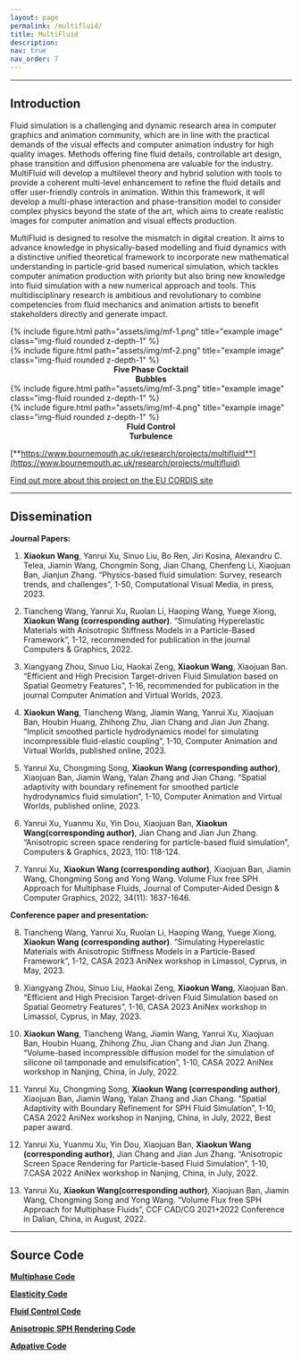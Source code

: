 ```yaml
---
layout: page
permalink: /multifluid/
title: MultiFluid
description:
nav: true
nav_order: 7
---
```


---
## Introduction


<!--from docx -->
Fluid simulation is a challenging and dynamic research area in computer graphics and animation community, which are in line with the practical demands of the visual effects and computer animation industry for high quality images. Methods offering fine fluid details, controllable art design, phase transition and diffusion phenomena are valuable for the industry. MultiFluid will develop a multilevel theory and hybrid solution with tools to provide a coherent multi-level enhancement to refine the fluid details and offer user-friendly controls in animation. Within this framework, it will develop a multi-phase interaction and phase-transition model to consider complex physics beyond the state of the art, which aims to create realistic images for computer animation and visual effects production. 

MultiFluid is designed to resolve the mismatch in digital creation. It aims to advance knowledge in physically-based modelling and fluid dynamics with a distinctive unified theoretical framework to incorporate new mathematical understanding in particle-grid based numerical simulation, which tackles computer animation production with priority but also bring new knowledge into fluid simulation with a new numerical approach and tools. This multidisciplinary research is ambitious and revolutionary to combine competencies from fluid mechanics and animation artists to benefit stakeholders directly and generate impact. 

<!--img下不能新增子文件夹-->
<div class="row justify-content-sm-center">
    <div class="col-sm mt-3 mt-md-0">
        {% include figure.html path="assets/img/mf-1.png" title="example image" class="img-fluid rounded z-depth-1" %}
    </div>
    <div class="col-sm mt-3 mt-md-0">
        {% include figure.html path="assets/img/mf-2.png" title="example image" class="img-fluid rounded z-depth-1" %}
    </div>
</div>

<div class="row justify-content-sm-center">
    <div class="col-sm mt-3 mt-md-0"
    style="text-align: center;">
       <b>  Five Phase Cocktail </b>      
    </div>
    <div class="col-sm mt-3 mt-md-0"
    style="text-align: center;">
     <b> Bubbles</b> 
    </div>
</div>

<div class="row justify-content-sm-center">
    <div class="col-sm mt-3 mt-md-0">
        {% include figure.html path="assets/img/mf-3.png" title="example image" class="img-fluid rounded z-depth-1" %}
    </div>
    <div class="col-sm mt-3 mt-md-0">
        {% include figure.html path="assets/img/mf-4.png" title="example image" class="img-fluid rounded z-depth-1" %}
    </div>
</div>
<div class="row justify-content-sm-center">
    <div class="col-sm mt-3 mt-md-0" style="text-align: center;">
         <b>Fluid Control</b>      
    </div>
    <div class="col-sm mt-3 mt-md-0"
    style="text-align: center;">
     <b>Turbulence</b> 
    </div>
</div>
<!-- <div class="caption">
    You can also have artistically styled 2/3 + 1/3 images, like these.
</div> -->

<!-- ![alt 属性文本](./fivephasecocktail.png) -->

<!-- <div align="center">

<img src="./fivephasecocktail.png" width="200px" alt="fct" >
 Five phase cocktail
<img src="./bubble.png" width="200px" alt="图片说明" >
</div> -->



 <!-- |     |   |
|  :----:  | :----:  |
| <img src="./fivephasecocktail.png" width="200px" alt="fct" >  | <img src="./bubble.png" width="210px" alt="图片说明" > |
|  Five phase cocktail  | Bubbles |
| <img src="./fluidcontrol.png" width="200px" alt="fct" >  | <img src="./turbulence.png" width="252px" alt="图片说明" > |
|  Fluid control  | Turbulence |
-->



[**https://www.bournemouth.ac.uk/research/projects/multifluid**](https://www.bournemouth.ac.uk/research/projects/multifluid)

[Find out more about this project on the EU CORDIS site](https://cordis.europa.eu/project/id/895941)

---

## Dissemination


**Journal Papers:**

1. **Xiaokun Wang**, Yanrui Xu, Sinuo Liu, Bo Ren, Jiri Kosina, Alexandru C. Telea, Jiamin Wang, Chongmin Song, Jian Chang, Chenfeng Li, Xiaojuan Ban, Jianjun Zhang. “Physics-based fluid simulation: Survey, research trends, and challenges”, 1-50, Computational Visual Media, in press, 2023.
   
2. Tiancheng Wang, Yanrui Xu, Ruolan Li, Haoping Wang, Yuege Xiong, **Xiaokun Wang (corresponding author)**. “Simulating Hyperelastic Materials with Anisotropic Stiffness Models in a Particle-Based Framework”, 1-12, recommended for publication in the journal Computers & Graphics, 2022.
   
3. Xiangyang Zhou, Sinuo Liu, Haokai Zeng, **Xiaokun Wang**, Xiaojuan Ban. “Efficient and High Precision Target-driven Fluid Simulation based on Spatial Geometry Features”, 1-16, recommended for publication in the journal Computer Animation and Virtual Worlds, 2023.
   
4. **Xiaokun Wang**, Tiancheng Wang, Jiamin Wang, Yanrui Xu, Xiaojuan Ban, Houbin Huang, Zhihong Zhu, Jian Chang and Jian Jun Zhang. “Implicit smoothed particle hydrodynamics model for simulating incompressible fluid-elastic coupling”, 1-10, Computer Animation and Virtual Worlds, published online, 2023.
   
5. Yanrui Xu, Chongming Song, **Xiaokun Wang (corresponding author)**, Xiaojuan Ban, Jiamin Wang, Yalan Zhang and Jian Chang. “Spatial adaptivity with boundary refinement for smoothed particle hydrodynamics fluid simulation”, 1-10, Computer Animation and Virtual Worlds, published online, 2023.
   
6. Yanrui Xu, Yuanmu Xu, Yin Dou, Xiaojuan Ban, **Xiaokun Wang(corresponding author)**, Jian Chang and Jian Jun Zhang. “Anisotropic screen space rendering for particle-based fluid simulation”, Computers & Graphics, 2023, 110: 118-124.
   
7. Yanrui Xu, **Xiaokun Wang (corresponding author)**, Xiaojuan Ban, Jiamin Wang, Chongming Song and Yong Wang. Volume Flux free SPH Approach for Multiphase Fluids, Journal of Computer-Aided Design & Computer Graphics, 2022, 34(11): 1637-1646.

**Conference paper and presentation:**

8. Tiancheng Wang, Yanrui Xu, Ruolan Li, Haoping Wang, Yuege Xiong, **Xiaokun Wang (corresponding author)**. “Simulating Hyperelastic Materials with Anisotropic Stiffness Models in a Particle-Based Framework”, 1-12, CASA 2023 AniNex workshop in Limassol, Cyprus, in May, 2023.
   
9.  Xiangyang Zhou, Sinuo Liu, Haokai Zeng, **Xiaokun Wang**, Xiaojuan Ban. “Efficient and High Precision Target-driven Fluid Simulation based on Spatial Geometry Features”, 1-16, CASA 2023 AniNex workshop in Limassol, Cyprus, in May, 2023.
    
10. **Xiaokun Wang**, Tiancheng Wang, Jiamin Wang, Yanrui Xu, Xiaojuan Ban, Houbin Huang, Zhihong Zhu, Jian Chang and Jian Jun Zhang. “Volume-based incompressible diffusion model for the simulation of silicone oil tamponade and emulsification”, 1-10, CASA 2022 AniNex workshop in Nanjing, China, in July, 2022.
    
11. Yanrui Xu, Chongming Song, **Xiaokun Wang (corresponding author)**, Xiaojuan Ban, Jiamin Wang, Yalan Zhang and Jian Chang. “Spatial Adaptivity with Boundary Refinement for SPH Fluid Simulation”, 1-10, CASA 2022 AniNex workshop in Nanjing, China, in July, 2022, Best paper award.
    
12. Yanrui Xu, Yuanmu Xu, Yin Dou, Xiaojuan Ban, **Xiaokun Wang (corresponding author)**, Jian Chang and Jian Jun Zhang. “Anisotropic Screen Space Rendering for Particle-based Fluid Simulation”, 1-10, 7.CASA 2022 AniNex workshop in Nanjing, China, in July, 2022.
    
13. Yanrui Xu, **Xiaokun Wang(corresponding author)**, Xiaojuan Ban, Jiamin Wang, Chongming Song and Yong Wang. “Volume Flux free SPH Approach for Multiphase Fluids”, CCF CAD/CG 2021+2022 Conference in Dalian, China, in August, 2022.

---

## Source Code

 [**Multiphase Code**](https://github.com/xiaokun17/multiphase)

[**Elasticity Code**](https://github.com/xiaokun17/elasticity)

[**Fluid Control Code**](https://github.com/xiaokun17/fluid-control)

[**Anisotropic SPH Rendering Code**](https://github.com/xiaokun17/ZSphRenderer)

[**Adpative Code**](https://github.com/xiaokun17/adaptive)


